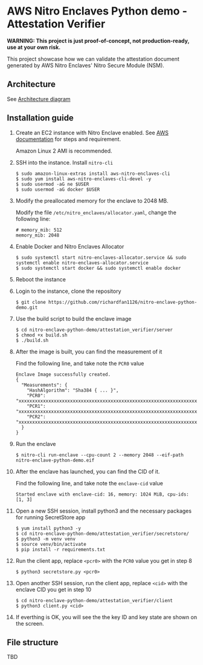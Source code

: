 
# AWS Nitro Enclaves Python demo - Attestation Verifier

**WARNING: This project is just proof-of-concept, not production-ready, use at your own risk.**

This project showcase how we can validate the attestation document generated by AWS Nitro Enclaves' Nitro Secure Module (NSM).

## Architecture

See [Architecture diagram](https://github.com/richardfan1126/nitro-enclave-python-demo/blob/master/attestation_verifier/docs/architecture.md)

## Installation guide

1. Create an EC2 instance with Nitro Enclave enabled. See [AWS documentation](https://docs.aws.amazon.com/enclaves/latest/user/create-enclave.html) for steps and requirement.

   Amazon Linux 2 AMI is recommended.

1. SSH into the instance. Install `nitro-cli`

   ```
   $ sudo amazon-linux-extras install aws-nitro-enclaves-cli
   $ sudo yum install aws-nitro-enclaves-cli-devel -y
   $ sudo usermod -aG ne $USER
   $ sudo usermod -aG docker $USER
   ```

1. Modify the preallocated memory for the enclave to 2048 MB.

   Modify the file `/etc/nitro_enclaves/allocator.yaml`, change the following line:

   ```
   # memory_mib: 512
   memory_mib: 2048
   ```

1. Enable Docker and Nitro Enclaves Allocator

   ```
   $ sudo systemctl start nitro-enclaves-allocator.service && sudo systemctl enable nitro-enclaves-allocator.service
   $ sudo systemctl start docker && sudo systemctl enable docker
   ```

1. Reboot the instance

1. Login to the instance, clone the repository

   ```
   $ git clone https://github.com/richardfan1126/nitro-enclave-python-demo.git
   ```

1. Use the build script to build the enclave image

   ```
   $ cd nitro-enclave-python-demo/attestation_verifier/server
   $ chmod +x build.sh
   $ ./build.sh
   ```

1. After the image is built, you can find the measurement of it

   Find the following line, and take note the `PCR0` value

   ```
   Enclave Image successfully created.
   {
     "Measurements": {
       "HashAlgorithm": "Sha384 { ... }",
       "PCR0": "xxxxxxxxxxxxxxxxxxxxxxxxxxxxxxxxxxxxxxxxxxxxxxxxxxxxxxxxxxxxxxxxxxxxxxxxxxxxxxxxxxxxxxxxxxxxxxxx",
       "PCR1": "xxxxxxxxxxxxxxxxxxxxxxxxxxxxxxxxxxxxxxxxxxxxxxxxxxxxxxxxxxxxxxxxxxxxxxxxxxxxxxxxxxxxxxxxxxxxxxxx",
       "PCR2": "xxxxxxxxxxxxxxxxxxxxxxxxxxxxxxxxxxxxxxxxxxxxxxxxxxxxxxxxxxxxxxxxxxxxxxxxxxxxxxxxxxxxxxxxxxxxxxxx"
     }
   }
   ```

1. Run the enclave

   ```
   $ nitro-cli run-enclave --cpu-count 2 --memory 2048 --eif-path nitro-enclave-python-demo.eif
   ```

1. After the enclave has launched, you can find the CID of it.

   Find the following line, and take note the `enclave-cid` value

   ```
   Started enclave with enclave-cid: 16, memory: 1024 MiB, cpu-ids: [1, 3]
   ```

1. Open a new SSH session, install python3 and the necessary packages for running SecretStore app

   ```
   $ yum install python3 -y
   $ cd nitro-enclave-python-demo/attestation_verifier/secretstore/
   $ python3 -m venv venv
   $ source venv/bin/activate
   $ pip install -r requirements.txt
   ```

1. Run the client app, replace `<pcr0>` with the `PCR0` value you get in step 8

   ```
   $ python3 secretstore.py <pcr0>
   ```

1. Open another SSH session, run the client app, replace `<cid>` with the enclave CID you get in step 10

   ```
   $ cd nitro-enclave-python-demo/attestation_verifier/client
   $ python3 client.py <cid>
   ```

1. If everthing is OK, you will see the the key ID and key state are shown on the screen.

## File structure

TBD